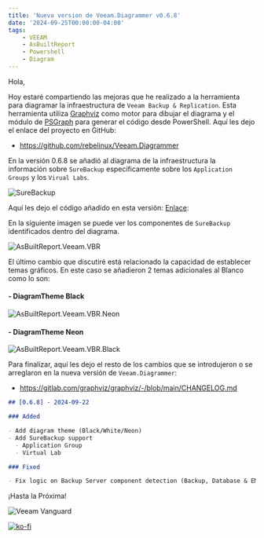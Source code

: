 ```yaml
---
title: 'Nueva version de Veeam.Diagrammer v0.6.8'
date: '2024-09-25T00:00:00-04:00'
tags:
    - VEEAM
    - AsBuiltReport
    - Powershell
    - Diagram
---
```


Hola,

Hoy estaré compartiendo las mejoras que he realizado a la herramienta para diagramar la infraestructura de `Veeam Backup & Replication`. Esta herramienta utiliza [Graphviz](https://graphviz.org/) como motor para dibujar el diagrama y el módulo de [PSGraph](https://psgraph.readthedocs.io/en/latest/about/) para generar el código desde PowerShell. Aquí les dejo el enlace del proyecto en GitHub:

- <https://github.com/rebelinux/Veeam.Diagrammer>

En la versión 0.6.8 se añadió al diagrama de la infraestructura la información sobre `SureBackup` específicamente sobre los `Application Groups` y los `Virual Labs`.

![SureBackup](/img/2024/veeam.diagrammer-0.6.8/SureBackup.webp)

Aquí les dejo el código añadido en esta versión: [Enlace](https://github.com/rebelinux/Veeam.Diagrammer/blob/455bb8b4ff42a7b2ddb6672a5d9d5eee9122fd76/Src/Private/Get-VbrInfraDiagram.ps1#L288):

En la siguiente imagen se puede ver los componentes de `SureBackup` identificados dentro del diagrama.

![AsBuiltReport.Veeam.VBR](/img/2024/veeam.diagrammer-0.6.8/AsBuiltReport.Veeam.VBR.webp)

El último cambio que discutiré está relacionado la capacidad de establecer temas gráficos. En este caso se añadieron 2 temas adicionales al Blanco como lo son:

#### - DiagramTheme Black

![AsBuiltReport.Veeam.VBR.Neon](/img/2024/veeam.diagrammer-0.6.8/AsBuiltReport.Veeam.VBR_neon.webp)

#### - DiagramTheme Neon

![AsBuiltReport.Veeam.VBR.Black](/img/2024/veeam.diagrammer-0.6.8/AsBuiltReport.Veeam.VBR_black.webp)

Para finalizar, aquí les dejo el resto de los cambios que se introdujeron o se arreglaron en la nueva versión de `Veeam.Diagrammer`:

- <https://gitlab.com/graphviz/graphviz/-/blob/main/CHANGELOG.md>

```markdown
## [0.6.8] - 2024-09-22

### Added

- Add diagram theme (Black/White/Neon)
- Add SureBackup support
  - Application Group
  - Virtual Lab

### Fixed

- Fix logic on Backup Server component detection (Backup, Database & EM Server)
```

¡Hasta la Próxima!

![Veeam Vanguard](/img/2024/abr-veeam-vbr-0_8_8/veeam_vanguard.webp#center)

[![ko-fi](https://ko-fi.com/img/githubbutton_sm.svg)](https://ko-fi.com/F1F8DEV80)
